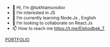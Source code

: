 - 👋 Hi, I’m @tukhtamurodov
- 👀 I’m interested in JS
- 🌱 I’m currently learning Node.Js , English
- 💞️ I’m looking to collaborate on React.Js
- 📫 How to reach me https://t.me/Elshodbek_T

[PORTFOLIO](https://t.me/freelancer_oop)
